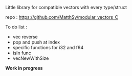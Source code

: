 Little library for compatible vectors with every type/struct

repo : https://github.com/MatthSy/modular_vectors_C

To do list :
- vec reverse
- pop and push at index
- specific functions for i32 and f64
- isIn func
- vecNewWithSize

****Work in progress****
